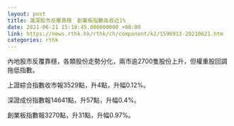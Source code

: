 ```yaml
---
layout: post
title: 滬深股市反覆靠穩　創業板指數高收近1%
date: 2021-06-21 15:18:45.000000000 +08:00
link: https://news.rthk.hk/rthk/ch/component/k2/1596913-20210621.htm
categories: rthk
---
```


內地股市反覆靠穩，各類股份走勢分化，兩市逾2700隻股份上升，但權重股回調拖低指數。

上證綜合指數收市報3529點，升4點，升幅0.12%。

深證成份指數報14641點，升57點，升幅0.4%。

創業板指數報3270點，升31點，升幅0.97%。
